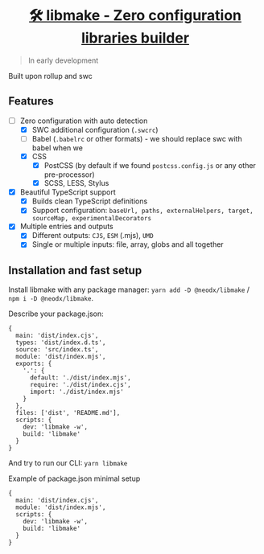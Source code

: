<h1 align="center">
  <a aria-label="SVG sprite" href="https://github.com/secundant/neodx/libs/svg-sprite">
    🛠️ libmake - Zero configuration libraries builder
  </a>
</h1>

> In early development

Built upon rollup and swc

## Features

- [ ] Zero configuration with auto detection
  - [x] SWC additional configuration (`.swcrc`)
  - [ ] Babel (`.babelrc` or other formats) - we should replace swc with babel when we
  - [x] CSS
    - [x] PostCSS (by default if we found `postcss.config.js` or any other pre-processor)
    - [x] SCSS, LESS, Stylus
- [x] Beautiful TypeScript support
  - [x] Builds clean TypeScript definitions
  - [x] Support configuration: `baseUrl, paths, externalHelpers, target, sourceMap, experimentalDecorators`
- [x] Multiple entries and outputs
  - [x] Different outputs: `CJS`, `ESM` (.mjs), `UMD`
  - [x] Single or multiple inputs: file, array, globs and all together

## Installation and fast setup

Install libmake with any package manager: `yarn add -D @neodx/libmake` / `npm i -D @neodx/libmake`.

Describe your package.json:

```json5
{
  main: 'dist/index.cjs',
  types: 'dist/index.d.ts',
  source: 'src/index.ts',
  module: 'dist/index.mjs',
  exports: {
    '.': {
      default: './dist/index.mjs',
      require: './dist/index.cjs',
      import: './dist/index.mjs'
    }
  },
  files: ['dist', 'README.md'],
  scripts: {
    dev: 'libmake -w',
    build: 'libmake'
  }
}
```

And try to run our CLI: `yarn libmake`

Example of package.json minimal setup

```json5
{
  main: 'dist/index.cjs',
  module: 'dist/index.mjs',
  scripts: {
    dev: 'libmake -w',
    build: 'libmake'
  }
}
```
